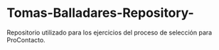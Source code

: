 # Tomas-Balladares-Repository-
Repositorio utilizado para los ejercicios del proceso de selección para ProContacto.
